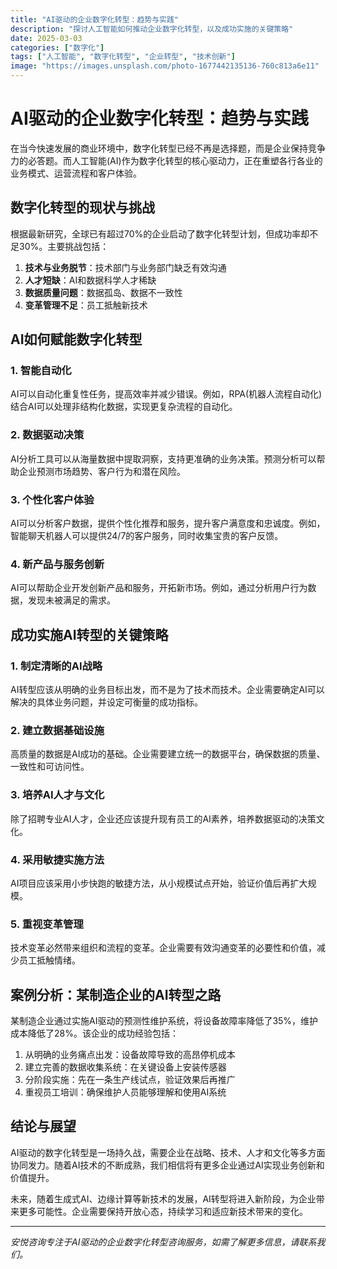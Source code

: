 ```yaml
---
title: "AI驱动的企业数字化转型：趋势与实践"
description: "探讨人工智能如何推动企业数字化转型，以及成功实施的关键策略"
date: 2025-03-03
categories: ["数字化"]
tags: ["人工智能", "数字化转型", "企业转型", "技术创新"]
image: "https://images.unsplash.com/photo-1677442135136-760c813a6e11"
---
```


# AI驱动的企业数字化转型：趋势与实践

在当今快速发展的商业环境中，数字化转型已经不再是选择题，而是企业保持竞争力的必答题。而人工智能(AI)作为数字化转型的核心驱动力，正在重塑各行各业的业务模式、运营流程和客户体验。

## 数字化转型的现状与挑战

根据最新研究，全球已有超过70%的企业启动了数字化转型计划，但成功率却不足30%。主要挑战包括：

1. **技术与业务脱节**：技术部门与业务部门缺乏有效沟通
2. **人才短缺**：AI和数据科学人才稀缺
3. **数据质量问题**：数据孤岛、数据不一致性
4. **变革管理不足**：员工抵触新技术

## AI如何赋能数字化转型

### 1. 智能自动化

AI可以自动化重复性任务，提高效率并减少错误。例如，RPA(机器人流程自动化)结合AI可以处理非结构化数据，实现更复杂流程的自动化。

### 2. 数据驱动决策

AI分析工具可以从海量数据中提取洞察，支持更准确的业务决策。预测分析可以帮助企业预测市场趋势、客户行为和潜在风险。

### 3. 个性化客户体验

AI可以分析客户数据，提供个性化推荐和服务，提升客户满意度和忠诚度。例如，智能聊天机器人可以提供24/7的客户服务，同时收集宝贵的客户反馈。

### 4. 新产品与服务创新

AI可以帮助企业开发创新产品和服务，开拓新市场。例如，通过分析用户行为数据，发现未被满足的需求。

## 成功实施AI转型的关键策略

### 1. 制定清晰的AI战略

AI转型应该从明确的业务目标出发，而不是为了技术而技术。企业需要确定AI可以解决的具体业务问题，并设定可衡量的成功指标。

### 2. 建立数据基础设施

高质量的数据是AI成功的基础。企业需要建立统一的数据平台，确保数据的质量、一致性和可访问性。

### 3. 培养AI人才与文化

除了招聘专业AI人才，企业还应该提升现有员工的AI素养，培养数据驱动的决策文化。

### 4. 采用敏捷实施方法

AI项目应该采用小步快跑的敏捷方法，从小规模试点开始，验证价值后再扩大规模。

### 5. 重视变革管理

技术变革必然带来组织和流程的变革。企业需要有效沟通变革的必要性和价值，减少员工抵触情绪。

## 案例分析：某制造企业的AI转型之路

某制造企业通过实施AI驱动的预测性维护系统，将设备故障率降低了35%，维护成本降低了28%。该企业的成功经验包括：

1. 从明确的业务痛点出发：设备故障导致的高昂停机成本
2. 建立完善的数据收集系统：在关键设备上安装传感器
3. 分阶段实施：先在一条生产线试点，验证效果后再推广
4. 重视员工培训：确保维护人员能够理解和使用AI系统

## 结论与展望

AI驱动的数字化转型是一场持久战，需要企业在战略、技术、人才和文化等多方面协同发力。随着AI技术的不断成熟，我们相信将有更多企业通过AI实现业务创新和价值提升。

未来，随着生成式AI、边缘计算等新技术的发展，AI转型将进入新阶段，为企业带来更多可能性。企业需要保持开放心态，持续学习和适应新技术带来的变化。

---

*安悦咨询专注于AI驱动的企业数字化转型咨询服务，如需了解更多信息，请联系我们。* 